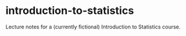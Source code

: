 # introduction-to-statistics
Lecture notes for a (currently fictional) Introduction to Statistics course.
